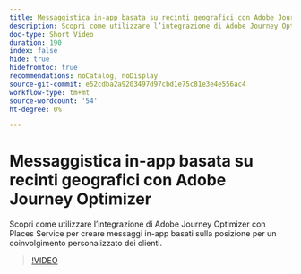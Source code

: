 ```yaml
---
title: Messaggistica in-app basata su recinti geografici con Adobe Journey Optimizer
description: Scopri come utilizzare l’integrazione di Adobe Journey Optimizer con Places Service per creare messaggi in-app basati sulla posizione per un coinvolgimento personalizzato dei clienti.
doc-type: Short Video
duration: 190
index: false
hide: true
hidefromtoc: true
recommendations: noCatalog, noDisplay
source-git-commit: e52cdba2a9203497d97cbd1e75c81e3e4e556ac4
workflow-type: tm+mt
source-wordcount: '54'
ht-degree: 0%

---
```



# Messaggistica in-app basata su recinti geografici con Adobe Journey Optimizer

Scopri come utilizzare l’integrazione di Adobe Journey Optimizer con Places Service per creare messaggi in-app basati sulla posizione per un coinvolgimento personalizzato dei clienti.

<!-- 72_S522_3442522_189_geofencebased-inapp-messaging-with-adobe-journey-optimizer -->
>[!VIDEO](https://video.tv.adobe.com/v/3460416/?learn=on&enablevpops=true&captions=ita)
